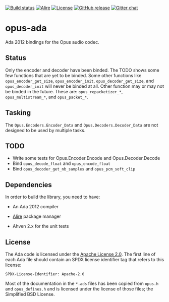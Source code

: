 [![Build status](https://github.com/onox/opus-ada/actions/workflows/build.yaml/badge.svg)](https://github.com/onox/opus-ada/actions/workflows/build.yaml)
[![Alire](https://img.shields.io/endpoint?url=https://alire.ada.dev/badges/opus_ada.json)](https://alire.ada.dev/crates/opus_ada.html)
[![License](https://img.shields.io/github/license/onox/opus-ada.svg?color=blue)](https://github.com/onox/opus-ada/blob/master/LICENSE)
[![GitHub release](https://img.shields.io/github/release/onox/opus-ada.svg)](https://github.com/onox/opus-ada/releases/latest)
[![Gitter chat](https://badges.gitter.im/gitterHQ/gitter.svg)](https://gitter.im/ada-lang/Lobby)

# opus-ada

Ada 2012 bindings for the Opus audio codec.

## Status

Only the encoder and decoder have been binded. The TODO shows some few functions
that are yet to be binded.
Some other functions like `opus_encoder_get_size`, `opus_encoder_init`,
`opus_decoder_get_size`, and `opus_decoder_init` will never be binded at all.
Other function may or may not be binded in the future.
These are: `opus_repacketizer_*`, `opus_multistream_*`, and `opus_packet_*`.

## Tasking

The `Opus.Encoders.Encoder_Data` and `Opus.Decoders.Decoder_Data` are not designed
to be used by multiple tasks.

## TODO

* Write some tests for Opus.Encoder.Encode and Opus.Decoder.Decode
* Bind `opus_decode_float` and `opus_encode_float`
* Bind `opus_decoder_get_nb_samples` and `opus_pcm_soft_clip`

## Dependencies

In order to build the library, you need to have:

 * An Ada 2012 compiler

 * [Alire][url-alire] package manager

 * Ahven 2.x for the unit tests

## License

The Ada code is licensed under the [Apache License 2.0][url-apache].
The first line of each Ada file should contain an SPDX license identifier tag that
refers to this license:

    SPDX-License-Identifier: Apache-2.0

Most of the documentation in the `*.ads` files has been copied from `opus.h` and
`opus_defines.h` and is licensed under the license of those files; the Simplified BSD License.

  [url-alire]: https://alire.ada.dev/
  [url-apache]: https://opensource.org/licenses/Apache-2.0
